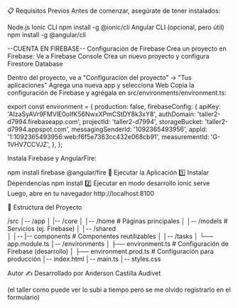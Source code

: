 📋 Requisitos Previos
Antes de comenzar, asegúrate de tener instalados:

Node.js 
Ionic CLI
npm install -g @ionic/cli
Angular CLI (opcional, pero útil)
npm install -g @angular/cli


--CUENTA EN FIREBASE--
Configuración de Firebase
Crea un proyecto en Firebase:
Ve a Firebase Console
Crea un nuevo proyecto y configura Firestore Database

Dentro del proyecto, ve a "Configuración del proyecto" → "Tus aplicaciones"
Agrega una nueva app y selecciona Web
Copia la configuración de Firebase y agrégala en src/environments/environment.ts:

export const environment = {
  production: false,
  firebaseConfig: {
    apiKey: 'AIzaSyAVr9FMVlE0oIfK56NwxXPmCStDY8k3xY8',
    authDomain: 'taller2-d7994.firebaseapp.com',
    projectId: 'taller2-d7994',
    storageBucket: 'taller2-d7994.appspot.com',
    messagingSenderId: '1092365493956',
    appId: '1:1092365493956:web:f6f5e7363cc432e068cb91',
    measurementId: 'G-1VHV7CCVJZ',
  },
};

Instala Firebase y AngularFire:

npm install firebase @angular/fire
🚀 Ejecutar la Aplicación
1️⃣ Instalar Dependencias
npm install
2️⃣ Ejecutar en modo desarrollo
ionic serve
Luego, abre en tu navegador http://localhost:8100


📂 Estructura del Proyecto

/src
│-- /app
│   |-- /core
│   │-- /home          # Páginas principales
│   │-- /models       # Servicios (ej. Firebase)
│   │-- /shared   
│   │-- |-- components    # Componentes reutilizables
│   │-- /tasks
│   └── app.module.ts
│-- /environments
│   ├── environment.ts  # Configuración de Firebase (desarrollo)
│   ├── environment.prod.ts # Configuración para producción
│-- index.html
│-- main.ts
│-- styles.css

 Autor
✍️ Desarrollado por Anderson Castilla Audivet

(el taller como puede ver lo subi a tiempo pero se me olvido registrarlo en el formulario)

